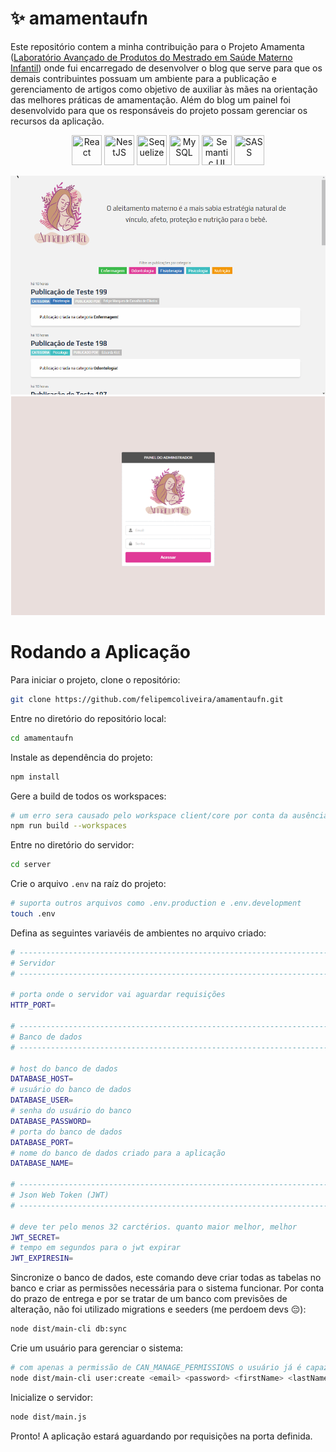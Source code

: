 # ✨ amamentaufn

Este repositório contem a minha contribuição para o Projeto Amamenta ([Laboratório Avançado de Produtos do Mestrado em Saúde Materno Infantil](https://matinf.lapinf.ufn.edu.br/)) onde fui encarregado de desenvolver o blog que serve para que os demais contribuintes possuam um ambiente para a publicação e gerenciamento de artigos como objetivo de auxiliar às mães na orientação das melhores práticas de amamentação. Além do blog um painel foi desenvolvido para que os responsáveis do projeto possam gerenciar os recursos da aplicação.

<p align='center'>
<img width='48' height='48' src='https://cdn.jsdelivr.net/gh/devicons/devicon/icons/react/react-original.svg' title='React'>
<img width='48' height='48' src='https://cdn.jsdelivr.net/gh/devicons/devicon/icons/nestjs/nestjs-plain.svg' title='NestJS'>
<img width='48' height='48' src='https://cdn.jsdelivr.net/gh/devicons/devicon/icons/sequelize/sequelize-original.svg' title='Sequelize'>
<img width='48' height='48' src='https://cdn.jsdelivr.net/gh/devicons/devicon/icons/mysql/mysql-original.svg' title='MySQL'>
<img width='48' height='48' src='https://semantic-ui.com/images/logo.png' title='Semantic UI'>
<img width='48' height='48' src='https://cdn.jsdelivr.net/gh/devicons/devicon/icons/sass/sass-original.svg' title='SASS'>
</p>

<p align='center'>
  <img height="350px" src='./images/blog-preview.gif'>
  <img height="350px" src='./images/admin-panel-screenshots.gif'>
</p>

# Rodando a Aplicação

Para iniciar o projeto, clone o repositório:

```bash
git clone https://github.com/felipemcoliveira/amamentaufn.git
```

Entre no diretório do repositório local:

```bash
cd amamentaufn
```

Instale as dependência do projeto:

```bash
npm install
```

Gere a build de todos os workspaces:

```bash
# um erro sera causado pelo workspace client/core por conta da ausência de um script de build, basta ignora-ló
npm run build --workspaces
```

Entre no diretório do servidor:

```bash
cd server
```

Crie o arquivo `.env` na raíz do projeto:

```bash
# suporta outros arquivos como .env.production e .env.development
touch .env
```

Defina as seguintes variavéis de ambientes no arquivo criado:

```bash
# ----------------------------------------------------------------------------
# Servidor
# ----------------------------------------------------------------------------

# porta onde o servidor vai aguardar requisições
HTTP_PORT=

# ----------------------------------------------------------------------------
# Banco de dados
# ----------------------------------------------------------------------------

# host do banco de dados
DATABASE_HOST=
# usuário do banco de dados
DATABASE_USER=
# senha do usuário do banco
DATABASE_PASSWORD=
# porta do banco de dados
DATABASE_PORT=
# nome do banco de dados criado para a aplicação
DATABASE_NAME=

# ----------------------------------------------------------------------------
# Json Web Token (JWT)
# ----------------------------------------------------------------------------

# deve ter pelo menos 32 carctérios. quanto maior melhor, melhor
JWT_SECRET=
# tempo em segundos para o jwt expirar
JWT_EXPIRESIN=
```

Sincronize o banco de dados, este comando deve criar todas as tabelas no banco e criar as permissões necessária para o sistema funcionar. Por conta do prazo de entrega e por se tratar de um banco com previsões de alteração, não foi utilizado migrations e seeders (me perdoem devs 😔):

```bash
node dist/main-cli db:sync
```

Crie um usuário para gerenciar o sistema:

```bash
# com apenas a permissão de CAN_MANAGE_PERMISSIONS o usuário já é capaz de adicionar as demais
node dist/main-cli user:create <email> <password> <firstName> <lastName> --permissions "CAN_MANAGE_USERS, CAN_MANAGE_PERMISSIONS"
```

Inicialize o servidor:

```bash
node dist/main.js
```

Pronto! A aplicação estará aguardando por requisições na porta definida.
